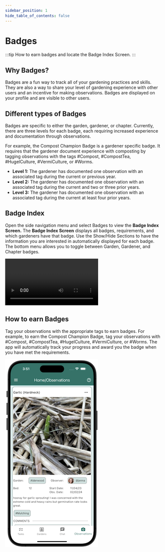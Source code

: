 ```yaml
---
sidebar_position: 1
hide_table_of_contents: false
---
```


# Badges

:::tip How to earn badges and locate the Badge Index Screen.
:::

## Why Badges?

Badges are a fun way to track all of your gardening practices and skills.  They are also a way to share your level of gardening experience with other users and an incentive for making observations.  Badges are displayed on your profile and are visible to other users.

## Different types of Badges

Badges are specific to either the garden, gardener, or chapter.  Currently, there are three levels for each badge, each requiring increased experience and documentation through observations.

For example, the Compost Champion Badge is a gardener specific badge.  It requires that the gardener document experience with composting by tagging observations with the tags #Compost, #CompostTea, #HugelCulture, #VermiCulture, or #Worms.

 - **Level 1:** The gardener has documented one observation with an associated tag during the current or previous year.
 - **Level 2:** The gardener has documented one observation with an associated tag during the current and two or three prior years.
 - **Level 3:** The gardener has documented one observation with an associated tag during the current at least four prior years.

## Badge Index

Open the side navigation menu and select Badges to view the **Badge Index Screen.** The **Badge Index Screen** displays all badges, requirements, and which gardeners have that badge.  Use the Show/Hide Sections to have the information you are interested in automatically displayed for each badge. The bottom menu allows you to toggle between Garden, Gardener, and Chapter badges.

<video controls width="300">
  <source src="/img/user-guide/badges.mp4"/>
</video>

## How to earn Badges

Tag your observations with the appropriate tags to earn badges.  For example, to earn the Compost Champion Badge, tag your observations with #Compost, #CompostTea, #HugelCulture, #VermiCulture, or #Worms.  The app will automatically track your progress and award you the badge when you have met the requirements.

<img width="300" src="/img/user-guide/tag-example.png"/>
